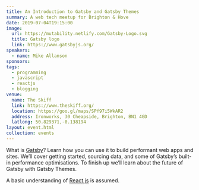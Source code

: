 ```yaml
---
title: An Introduction to Gatsby and Gatsby Themes
summary: A web tech meetup for Brighton & Hove
date: 2019-07-04T19:15:00
image:
  url: https://mutability.netlify.com/Gatsby-Logo.svg
  title: Gatsby logo
  link: https://www.gatsbyjs.org/
speakers:
  - name: Mike Allanson
sponsors:
tags:
  - programming
  - javascript
  - reactjs
  - blogging
venue:
  name: The Skiff
  link: https://www.theskiff.org/
  location: https://goo.gl/maps/SPf97i5WkAR2
  address: Ironworks, 30 Cheapside, Brighton, BN1 4GD
  latlong: 50.829371,-0.138194
layout: event.html
collection: events
---
```


What is [Gatsby](https://www.gatsbyjs.org/)? Learn how you can use it to build performant web apps and sites. We’ll cover getting started, sourcing data, and some of Gatsby’s built-in performance optimisations. To finish up we’ll learn about the future of Gatsby with Gatsby Themes.

A basic understanding of [React.js](https://reactjs.org/) is assumed.
